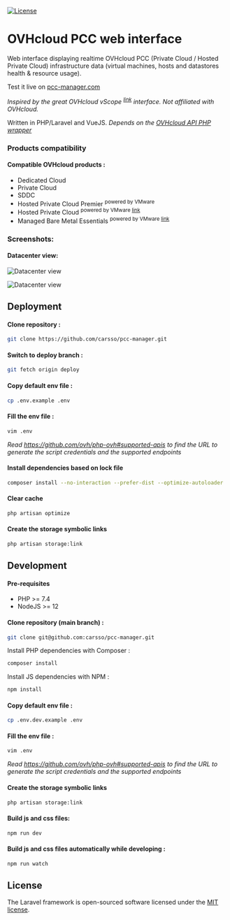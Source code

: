 [![License](https://img.shields.io/badge/License-MIT-blue.svg)](http://opensource.org/licenses/MIT)

# OVHcloud PCC web interface

Web interface displaying realtime OVHcloud PCC (Private Cloud / Hosted Private Cloud) infrastructure data (virtual machines, hosts and datastores health & resource usage).

Test it live on [pcc-manager.com](https://pcc-manager.com)

_Inspired by the great OVHcloud vScope <sup>
[link](https://www.ovhcloud.com/en/enterprise/products/hosted-private-cloud/vscope/)</sup> interface. Not affiliated with OVHcloud._

Written in PHP/Laravel and VueJS. _Depends on the [OVHcloud API PHP wrapper](https://github.com/ovh/php-ovh)_

### Products compatibility

#### Compatible OVHcloud products :
- Dedicated Cloud
- Private Cloud
- SDDC
- Hosted Private Cloud Premier <sup>powered by VMware</sup>
- Hosted Private Cloud <sup>powered by VMware
[link](https://www.ovhcloud.com/en/enterprise/products/hosted-private-cloud/)</sup>
- Managed Bare Metal Essentials <sup>powered by VMware
[link](https://www.ovhcloud.com/en/managed-bare-metal/)</sup>

### Screenshots:

#### Datacenter view:
![Datacenter view](https://user-images.githubusercontent.com/666182/156908567-49930926-796d-47bf-b026-5e1347432626.png)

![Datacenter view](https://user-images.githubusercontent.com/666182/156908568-f45b3c47-c28f-4aba-84e2-8c83e110097e.png)

## Deployment

#### Clone repository : 
```sh
git clone https://github.com/carsso/pcc-manager.git
```

#### Switch to deploy branch :
```sh
git fetch origin deploy
```

#### Copy default env file :
```sh
cp .env.example .env
```

#### Fill the env file :
```sh
vim .env
```
_Read https://github.com/ovh/php-ovh#supported-apis to find the URL to generate the script credentials and the supported endpoints_

#### Install dependencies based on lock file
```sh
composer install --no-interaction --prefer-dist --optimize-autoloader
```

#### Clear cache
```sh
php artisan optimize
```

#### Create the storage symbolic links
```sh
php artisan storage:link
```

## Development

#### Pre-requisites
- PHP >= 7.4
- NodeJS >= 12

#### Clone repository (main branch) : 
```sh
git clone git@github.com:carsso/pcc-manager.git
```

Install PHP dependencies with Composer :
```sh
composer install
```

Install JS dependencies with NPM :
```sh
npm install
```

#### Copy default env file :
```sh
cp .env.dev.example .env
```

#### Fill the env file :
```sh
vim .env
```
_Read https://github.com/ovh/php-ovh#supported-apis to find the URL to generate the script credentials and the supported endpoints_

#### Create the storage symbolic links
```sh
php artisan storage:link
```

#### Build js and css files:
```sh
npm run dev
```

#### Build js and css files automatically while developing :
```sh
npm run watch
```

## License

The Laravel framework is open-sourced software licensed under the [MIT license](https://opensource.org/licenses/MIT).